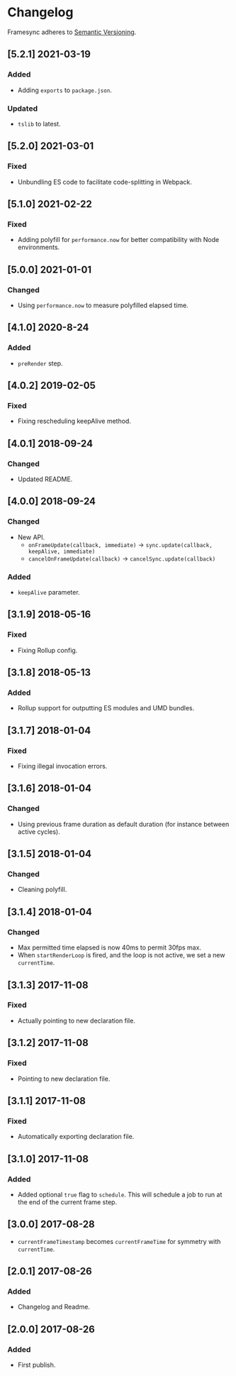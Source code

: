 # Changelog

Framesync adheres to [Semantic Versioning](http://semver.org/).

## [5.2.1] 2021-03-19

### Added

- Adding `exports` to `package.json`.

### Updated

- `tslib` to latest.

## [5.2.0] 2021-03-01

### Fixed

- Unbundling ES code to facilitate code-splitting in Webpack.

## [5.1.0] 2021-02-22

### Fixed

- Adding polyfill for `performance.now` for better compatibility with Node environments.

## [5.0.0] 2021-01-01

### Changed

- Using `performance.now` to measure polyfilled elapsed time.

## [4.1.0] 2020-8-24

### Added

- `preRender` step.

## [4.0.2] 2019-02-05

### Fixed

- Fixing rescheduling keepAlive method.

## [4.0.1] 2018-09-24

### Changed

- Updated README.

## [4.0.0] 2018-09-24

### Changed

- New API.
  - `onFrameUpdate(callback, immediate)` -> `sync.update(callback, keepAlive, immediate)`
  - `cancelOnFrameUpdate(callback)` -> `cancelSync.update(callback)`
  
### Added

- `keepAlive` parameter.

## [3.1.9] 2018-05-16

### Fixed

- Fixing Rollup config.

## [3.1.8] 2018-05-13

### Added

- Rollup support for outputting ES modules and UMD bundles.

## [3.1.7] 2018-01-04

### Fixed

- Fixing illegal invocation errors.

## [3.1.6] 2018-01-04

### Changed

- Using previous frame duration as default duration (for instance between active cycles).

## [3.1.5] 2018-01-04

### Changed

- Cleaning polyfill.

## [3.1.4] 2018-01-04

### Changed

- Max permitted time elapsed is now 40ms to permit 30fps max.
- When `startRenderLoop` is fired, and the loop is not active, we set a new `currentTime`.

## [3.1.3] 2017-11-08

### Fixed

- Actually pointing to new declaration file.

## [3.1.2] 2017-11-08

### Fixed

- Pointing to new declaration file.

## [3.1.1] 2017-11-08

### Fixed

- Automatically exporting declaration file.

## [3.1.0] 2017-11-08

### Added

- Added optional `true` flag to `schedule`. This will schedule a job to run at the end of the current frame step.

## [3.0.0] 2017-08-28

- `currentFrameTimestamp` becomes `currentFrameTime` for symmetry with `currentTime`.

## [2.0.1] 2017-08-26

### Added
- Changelog and Readme.

## [2.0.0] 2017-08-26

### Added
- First publish.
